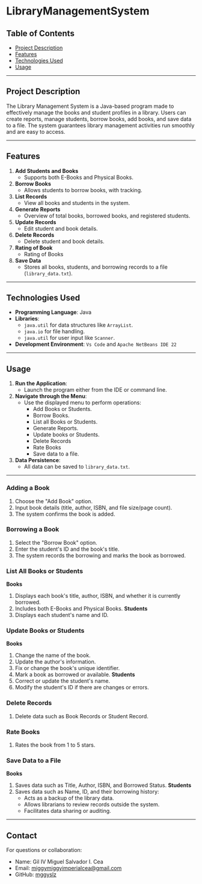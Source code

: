 # LibraryManagementSystem
## Table of Contents
- [Project Description](#project-description)
- [Features](#features)
- [Technologies Used](#technologies-used)
- [Usage](#usage)
---

## Project Description
The Library Management System is a Java-based program made to effectively manage the books and student profiles in a library. Users can create reports, manage students, borrow books, add books, and save data to a file. The system guarantees library management activities run smoothly and are easy to access.

---

## Features
1. **Add Students and Books**
   - Supports both E-Books and Physical Books.
2. **Borrow Books**
   - Allows students to borrow books, with tracking.
3. **List Records**
   - View all books and students in the system.
4. **Generate Reports**
   - Overview of total books, borrowed books, and registered students.
5. **Update Records**
   - Edit student and book details.
6. **Delete Records**
   - Delete student and book details.
7. **Rating of Book**
    - Rating of Books
9. **Save Data**
   - Stores all books, students, and borrowing records to a file (`library_data.txt`).


---

## Technologies Used
- **Programming Language**: Java
- **Libraries**: 
  - `java.util` for data structures like `ArrayList`.
  - `java.io` for file handling.
  - `java.util` for user input like `Scanner`.
- **Development Environment**: `Vs Code` and `Apache NetBeans IDE 22` 

---


## Usage
1. **Run the Application**:
   - Launch the program either from the IDE or command line.
2. **Navigate through the Menu**:
   - Use the displayed menu to perform operations:
     - Add Books or Students.
     - Borrow Books.
     - List all Books or Students.
     - Generate Reports.
     - Update books or Students.
     - Delete Records
     - Rate Books
     - Save data to a file.
3. **Data Persistence**:
   - All data can be saved to `library_data.txt`.

---

### **Adding a Book**
1. Choose the "Add Book" option.
2. Input book details (title, author, ISBN, and file size/page count).
3. The system confirms the book is added.

### **Borrowing a Book**
1. Select the "Borrow Book" option.
2. Enter the student's ID and the book's title.
3. The system records the borrowing and marks the book as borrowed.

### **List All Books or Students**
 **Books**
1. Displays each book's title, author, ISBN, and whether it is currently borrowed.
2. Includes both E-Books and Physical Books.
**Students**
1. Displays each student's name and ID.

### **Update Books or Students**
 **Books**
1. Change the name of the book.
2. Update the author's information.
3. Fix or change the book's unique identifier.
4. Mark a book as borrowed or available.
 **Students**
1. Correct or update the student's name.
2. Modify the student's ID if there are changes or errors.
   
### **Delete Records**
1. Delete data such as Book Records or Student Record.

### **Rate Books**
1. Rates the book from 1 to 5 stars.

### **Save Data to a File**
 **Books**
1. Saves data such as Title, Author, ISBN, and Borrowed Status.
 **Students**
2. Saves data such as Name, ID, and their borrowing history:
    - Acts as a backup of the library data.
    - Allows librarians to review records outside the system.
    - Facilitates data sharing or auditing.

---

## Contact
For questions or collaboration:
- Name: Gil IV Miguel Salvador I. Cea
- Email: miggymiggyimperialcea@gmail.com
- GitHub: [mggyslz](https://github.com/mggyslz)
 
